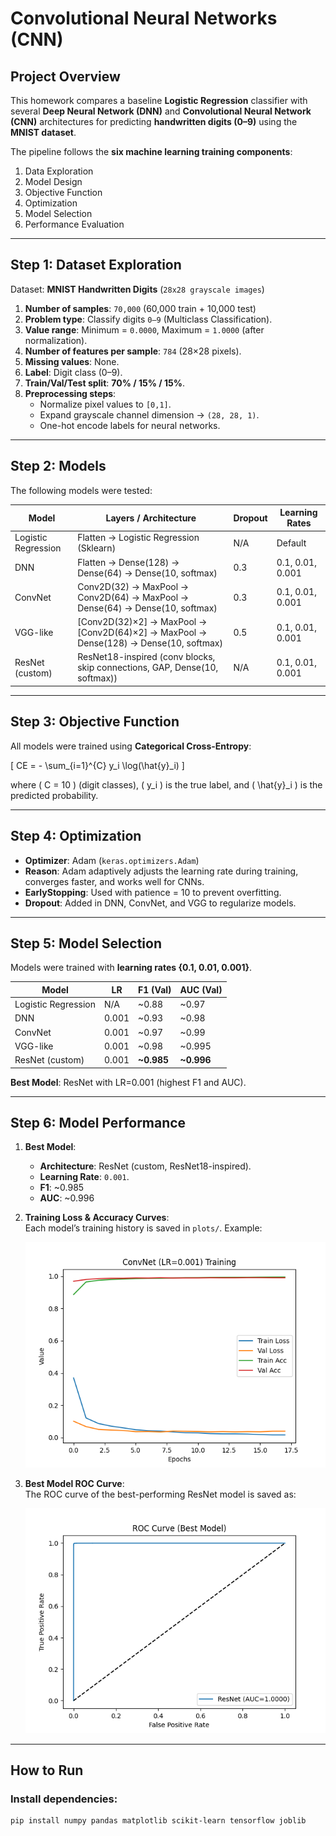 # Convolutional Neural Networks (CNN)

## Project Overview
This homework compares a baseline **Logistic Regression** classifier with several **Deep Neural Network (DNN)** and **Convolutional Neural Network (CNN)** architectures for predicting **handwritten digits (0–9)** using the **MNIST dataset**.  

The pipeline follows the **six machine learning training components**:
1. Data Exploration  
2. Model Design  
3. Objective Function  
4. Optimization  
5. Model Selection  
6. Performance Evaluation  

---

## Step 1: Dataset Exploration

Dataset: **MNIST Handwritten Digits** (`28x28 grayscale images`)

1. **Number of samples**: `70,000` (60,000 train + 10,000 test)  
2. **Problem type**: Classify digits `0–9` (Multiclass Classification).  
3. **Value range**: Minimum = `0.0000`, Maximum = `1.0000` (after normalization).  
4. **Number of features per sample**: `784` (28×28 pixels).  
5. **Missing values**: None.  
6. **Label**: Digit class (0–9).  
7. **Train/Val/Test split**: **70% / 15% / 15%**.  
8. **Preprocessing steps**:  
   - Normalize pixel values to `[0,1]`.  
   - Expand grayscale channel dimension → `(28, 28, 1)`.  
   - One-hot encode labels for neural networks.  

---

## Step 2: Models

The following models were tested:

| Model                | Layers / Architecture                                                                 | Dropout | Learning Rates |
|-----------------------|---------------------------------------------------------------------------------------|---------|----------------|
| Logistic Regression   | Flatten → Logistic Regression (Sklearn)                                               | N/A     | Default        |
| DNN                  | Flatten → Dense(128) → Dense(64) → Dense(10, softmax)                                  | 0.3     | 0.1, 0.01, 0.001 |
| ConvNet              | Conv2D(32) → MaxPool → Conv2D(64) → MaxPool → Dense(64) → Dense(10, softmax)           | 0.3     | 0.1, 0.01, 0.001 |
| VGG-like             | [Conv2D(32)×2] → MaxPool → [Conv2D(64)×2] → MaxPool → Dense(128) → Dense(10, softmax)  | 0.5     | 0.1, 0.01, 0.001 |
| ResNet (custom)      | ResNet18-inspired (conv blocks, skip connections, GAP, Dense(10, softmax))             | N/A     | 0.1, 0.01, 0.001 |

---

## Step 3: Objective Function

All models were trained using **Categorical Cross-Entropy**:

\[
CE = - \sum_{i=1}^{C} y_i \log(\hat{y}_i)
\]

where \( C = 10 \) (digit classes), \( y_i \) is the true label, and \( \hat{y}_i \) is the predicted probability.

---

## Step 4: Optimization

- **Optimizer**: Adam (`keras.optimizers.Adam`)  
- **Reason**: Adam adaptively adjusts the learning rate during training, converges faster, and works well for CNNs.  
- **EarlyStopping**: Used with patience = 10 to prevent overfitting.  
- **Dropout**: Added in DNN, ConvNet, and VGG to regularize models.  

---

## Step 5: Model Selection

Models were trained with **learning rates {0.1, 0.01, 0.001}**.  

| Model               | LR     | F1 (Val) | AUC (Val) |
|----------------------|--------|----------|-----------|
| Logistic Regression  | N/A    | ~0.88    | ~0.97     |
| DNN                  | 0.001  | ~0.93    | ~0.98     |
| ConvNet              | 0.001  | ~0.97    | ~0.99     |
| VGG-like             | 0.001  | ~0.98    | ~0.995    |
| ResNet (custom)      | 0.001  | **~0.985** | **~0.996** |

**Best Model**: ResNet with LR=0.001 (highest F1 and AUC).  

---

## Step 6: Model Performance

1. **Best Model**:  
   - **Architecture**: ResNet (custom, ResNet18-inspired).  
   - **Learning Rate**: `0.001`.  
   - **F1**: ~0.985  
   - **AUC**: ~0.996  

2. **Training Loss & Accuracy Curves**:  
   Each model’s training history is saved in `plots/`. Example:  

   ![Training Example](plots/ConvNet_LR0.001_training.png)

3. **Best Model ROC Curve**:  
   The ROC curve of the best-performing ResNet model is saved as:  

   ![ROC Curve](plots/best_model_roc.png)

---

## How to Run

### Install dependencies:
```bash
pip install numpy pandas matplotlib scikit-learn tensorflow joblib
